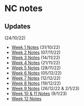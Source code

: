 # NC notes

## Updates

(24/10/22)
* [Week 1 Notes](https://hackmd.io/@Rs7-mZniS1WXLPIkTdk4Mg/SyUkJ0NVj)
(31/10/22)
* [Week 2 Notes](https://hackmd.io/@doPpmyH4Ta-4Yc8pq3u-ZA/HkaTvyiEo)
(07/11/22)
* [Week 3 Notes](https://hackmd.io/@doPpmyH4Ta-4Yc8pq3u-ZA/BknUwH-8i)
(14/11/22)
* [Week 4 Notes](https://hackmd.io/@doPpmyH4Ta-4Yc8pq3u-ZA/SyK53ltUo)
(21/11/22)
* [Week 5 Notes](https://hackmd.io/@doPpmyH4Ta-4Yc8pq3u-ZA/rJ5ikDfDj)
(28/11/22)
* [Week 6 Notes](https://hackmd.io/@doPpmyH4Ta-4Yc8pq3u-ZA/Hyu6ee6ws)
(05/12/22)
* [Week 7 Notes](https://hackmd.io/@doPpmyH4Ta-4Yc8pq3u-ZA/Hk25tFmus)
(12/12/22)
* [Week 8 Notes](https://hackmd.io/@doPpmyH4Ta-4Yc8pq3u-ZA/HyxgxaAOi)
(19/12/22)
* [Week 9 Notes](https://hackmd.io/@doPpmyH4Ta-4Yc8pq3u-ZA/S1PIcIdts)
(26/12/22 & 2/1/23)
* [Week 10 & 11 Notes](https://hackmd.io/@doPpmyH4Ta-4Yc8pq3u-ZA/H1OH_-_5j)
(9/1/23)
* [Week 12 Notes](https://hackmd.io/@doPpmyH4Ta-4Yc8pq3u-ZA/SynuaaMoo)
